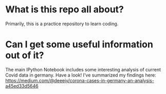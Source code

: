 # What is this repo all about? 
Primarily, this is a practice repository to learn coding. 
# Can I get some useful information out of it? 
The main IPython Notebook includes some interesting analysis of current Covid data in germany. Have a look!
I've summarized my findings here: 
https://medium.com/@deeejy/corona-cases-in-germany-an-analysis-a45ed33d5646
